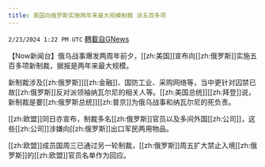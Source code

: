 ```yaml
---
title: 美国向俄罗斯实施两年来最大规模制裁 涉五百多项
---
```

`2/23/2024 1:22 PM UTC` [轉載自GNews](https://gnews.org/articles/2335735)

【Now新闻台】俄乌战事爆发两周年前夕，[[zh:美国]]宣布向[[zh:俄罗斯]]实施五百多项新制裁，据报是两年来最大规模。

新制裁涉及[[zh:俄罗斯]][[zh:金融]]、国防工业、采购网络等，当中更针对囚禁已故[[zh:俄罗斯]]反对派领袖纳瓦尔尼的相关人等。[[zh:美国总统]][[zh:拜登]]说，新制裁是要[[zh:俄罗斯总统]][[zh:普京]]为俄乌战事和纳瓦尔尼的死负责。

[[zh:欧盟]]同日亦宣布，制裁多名[[zh:俄罗斯]]官员以及多间外国[[zh:公司]]，这些[[zh:公司]]涉嫌向[[zh:俄罗斯]]出口军民两用物品。

[[zh:欧盟]]成员国周三已通过另一轮制裁，[[zh:俄罗斯]]周五扩大禁止入境[[zh:俄罗斯]]的[[zh:欧盟]]官员名单作为回应。
